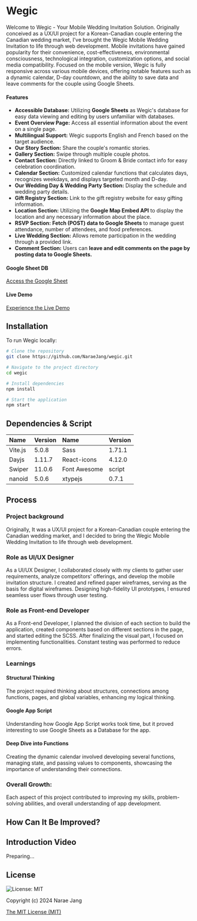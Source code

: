 # Wegic

Welcome to Wegic - Your Mobile Wedding Invitation Solution. Originally conceived as a UX/UI project for a Korean-Canadian couple entering the Canadian wedding market, I've brought the Wegic Mobile Wedding Invitation to life through web development. Mobile invitations have gained popularity for their convenience, cost-effectiveness, environmental consciousness, technological integration, customization options, and social media compatibility. Focused on the mobile version, Wegic is fully responsive across various mobile devices, offering notable features such as a dynamic calendar, D-day countdown, and the ability to save data and leave comments for the couple using Google Sheets.

#### Features

- **Accessible Database:** Utilizing **Google Sheets** as Wegic's database for easy data viewing and editing by users unfamiliar with databases.
- **Event Overview Page:** Access all essential information about the event on a single page.
- **Multilingual Support:** Wegic supports English and French based on the target audience.
- **Our Story Section:** Share the couple's romantic stories.
- **Gallery Section:** Swipe through multiple couple photos.
- **Contact Section:** Directly linked to Groom & Bride contact info for easy celebration coordination.
- **Calendar Section:** Customized calendar functions that calculates days, recognizes weekdays, and displays targeted month and D-day.
- **Our Wedding Day & Wedding Party Section:** Display the schedule and wedding party details.
- **Gift Registry Section:** Link to the gift registry website for easy gifting information.
- **Location Section:** Utilizing the **Google Map Embed API** to display the location and any necessary information about the place.
- **RSVP Section:** **Fetch (POST) data to Google Sheets** to manage guest attendance, number of attendees, and food preferences.
- **Live Wedding Section:** Allows remote participation in the wedding through a provided link.
- **Comment Section:** Users can **leave and edit comments on the page by posting data to Google Sheets.**

#### Google Sheet DB

[Access the Google Sheet](https://docs.google.com/spreadsheets/d/1X-2b6CSyaXiua-gUG3LLZ7QMXjY9hegZcDf2g0FdyPg/edit?usp=sharing)

#### Live Demo

[Experience the Live Demo](https://naraejang-wegic-project.netlify.app/)

## Installation

To run Wegic locally:

```bash
# Clone the repository
git clone https://github.com/NaraeJang/wegic.git

# Navigate to the project directory
cd wegic

# Install dependencies
npm install

# Start the application
npm start
```

## Dependencies & Script

| Name    | Version | Name         | Version |
| :------ | :------ | :----------- | :------ |
| Vite.js | 5.0.8   | Sass         | 1.71.1  |
| Dayjs   | 1.11.7  | React-icons  | 4.12.0  |
| Swiper  | 11.0.6  | Font Awesome | script  |
| nanoid  | 5.0.6   | xtypejs      | 0.7.1   |

## Process

### Project background

Originally, It was a UX/UI project for a Korean-Canadian couple entering the Canadian wedding market, and I decided to bring the Wegic Mobile Wedding Invitation to life through web development.

### Role as UI/UX Designer

As a UI/UX Designer, I collaborated closely with my clients to gather user requirements, analyze competitors' offerings, and develop the mobile invitation structure. I created and refined paper wireframes, serving as the basis for digital wireframes. Designing high-fidelity UI prototypes, I ensured seamless user flows through user testing.

### Role as Front-end Developer

As a Front-end Developer, I planned the division of each section to build the application, created components based on different sections in the page, and started editing the SCSS. After finalizing the visual part, I focused on implementing functionalities. Constant testing was performed to reduce errors.

### Learnings

#### Structural Thinking

The project required thinking about structures, connections among functions, pages, and global variables, enhancing my logical thinking.

#### Google App Script

Understanding how Google App Script works took time, but it proved interesting to use Google Sheets as a Database for the app.

#### Deep Dive into Functions

Creating the dynamic calendar involved developing several functions, managing state, and passing values to components, showcasing the importance of understanding their connections.

### Overall Growth:

Each aspect of this project contributed to improving my skills, problem-solving abilities, and overall understanding of app development.

## How Can It Be Improved?

## Introduction Video

Preparing...

<!-- [![IMAGE ALT TEXT HERE](https://img.youtube.com/vi/YOUTUBE_VI...)](https://www.youtube.com/watch?v=YOUTU...) -->

## License

![License: MIT](https://img.shields.io/badge/License-MIT-yellow.svg)

Copyright (c) 2024 Narae Jang

[The MIT License (MIT)](https://opensource.org/licenses/MIT)
